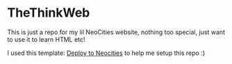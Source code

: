 # TheThinkWeb
This is just a repo for my lil NeoCities website, nothing too special, just want to use it to learn HTML etc!

I used this template: [Deploy to Neocities](https://github.com/marketplace/actions/deploy-to-neocities) to help me setup this repo :)
